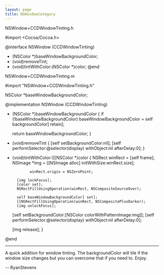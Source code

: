 ```yaml
---
layout: page
title: NSWindowCategory
---
```




NSWindow+CCDWindowTinting.h

    
#import <Cocoa/Cocoa.h>

@interface NSWindow (CCDWindowTinting)
- (NSColor *)baseWindowBackgroundColor;
- (void)removeTint;
- (void)tintWithColor:(NSColor *)color;
@end



NSWindow+CCDWindowTinting.m

    
#import "NSWindow+CCDWindowTinting.h"

NSColor *baseWindowBackgroundColor;

@implementation NSWindow (CCDWindowTinting)

- (NSColor *)baseWindowBackgroundColor
{
	if (!baseWindowBackgroundColor) baseWindowBackgroundColor = self backgroundColor] retain];
	
	return baseWindowBackgroundColor;
}

- (void)removeTint
{
   [self setBackgroundColor:nil];
   [self performSelector:@selector(display) withObject:nil afterDelay:0];
}

- (void)tintWithColor:([[NSColor *)color
{
	NSRect winRect = [self frame];
	NSImage *img = [[NSImage alloc] initWithSize:winRect.size];

              winRect.origin = NSZeroPoint;

		[img lockFocus];		
		[color set];
		NSRectFillUsingOperation(winRect, NSCompositeSourceOver);

		self baseWindowBackgroundColor] set];
		[[NSRectFillUsingOperation(winRect, NSCompositePlusDarker);
		[img unlockFocus];

	[self setBackgroundColor:[NSColor colorWithPatternImage:img]];
	[self performSelector:@selector(display) withObject:nil afterDelay:0];

	[img release];
}

@end


----
A quick addition for window tinting. The backgroundColor will tile if the window size changes but you can overcome that if you need to. Enjoy.

-- RyanStevens

